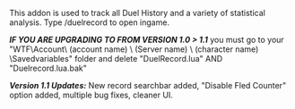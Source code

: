 This addon is used to track all Duel History and a variety of statistical analysis.
Type /duelrecord to open ingame.


***IF YOU ARE UPGRADING TO FROM VERSION 1.0 > 1.1*** you must go to your "WTF\Account\ (account name) \ (Server name) \ (character name) \Savedvariables" folder and delete "DuelRecord.lua" AND "Duelrecord.lua.bak"


***Version 1.1 Updates:*** New record searchbar added, "Disable Fled Counter" option added, multiple bug fixes, cleaner UI. 
